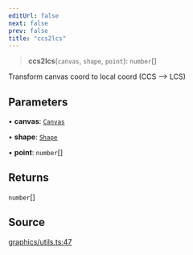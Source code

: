 ```yaml
---
editUrl: false
next: false
prev: false
title: "ccs2lcs"
---
```


> **ccs2lcs**(`canvas`, `shape`, `point`): `number`[]

Transform canvas coord to local coord (CCS --> LCS)

## Parameters

• **canvas**: [`Canvas`](/api-core/classes/canvas/)

• **shape**: [`Shape`](/api-core/classes/shape/)

• **point**: `number`[]

## Returns

`number`[]

## Source

[graphics/utils.ts:47](https://github.com/dgmjs/dgmjs/blob/main/packages/core/src/graphics/utils.ts#L47)
